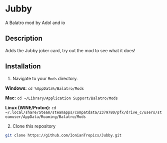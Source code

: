 # Jubby

A Balatro mod by Adol and io

## Description

Adds the Jubby joker card, try out the mod to see what it does!

## Installation

 1. Navigate to your `Mods` directory.

**Windows:** `cd %AppData%/Balatro/Mods`

**Mac:** `cd ~/Library/Application Support/Balatro/Mods`

**Linux (WINE/Proton):** `cd ~/.local/share/Steam/steamapps/compatdata/2379780/pfx/drive_c/users/steamuser/AppData/Roaming/Balatro/Mods`

 2. Clone this repository

```sh
git clone https://github.com/IonianTropics/Jubby.git
```
